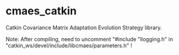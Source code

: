 # cmaes_catkin
Catkin Covariance Matrix Adaptation Evolution Strategy library.

Note: After compiling, need to uncomment "#include "llogging.h" in "catkin_ws/devel/include/libcmaes/parameters.h" !
